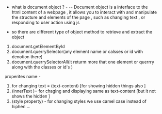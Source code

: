 - what is document object ? - 
--  Document object is a interface to the html content of a webpage , it allows you to interact with and manipulate the structure and elements of the page , such as changing text , or responding to user action using js 

- so there are different type of object method to retrieve and extract the object 

1. document.getElementById
2. document.querrySelector(any element name or calsses or id with denotion there)
3. document.querrySelectorAll(it returm more that one element or querrry along with the classes or id's )



properites name - 
1. for changing text = (text-content) [for showing hidden things also ]
2. (innerText )= for chaging and displaying same as text-content [but it not shows the hidden ]
3. (style property) - for changing styles we use camel case instead of hiphen ... 
